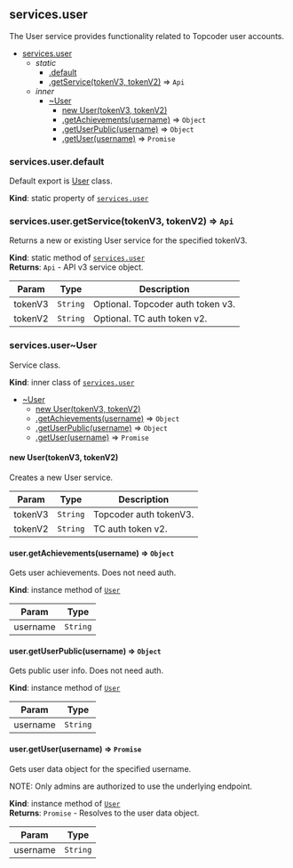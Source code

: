 <a name="module_services.user"></a>

## services.user
The User service provides functionality related to Topcoder user
 accounts.


* [services.user](#module_services.user)
    * _static_
        * [.default](#module_services.user.default)
        * [.getService(tokenV3, tokenV2)](#module_services.user.getService) ⇒ <code>Api</code>
    * _inner_
        * [~User](#module_services.user..User)
            * [new User(tokenV3, tokenV2)](#new_module_services.user..User_new)
            * [.getAchievements(username)](#module_services.user..User+getAchievements) ⇒ <code>Object</code>
            * [.getUserPublic(username)](#module_services.user..User+getUserPublic) ⇒ <code>Object</code>
            * [.getUser(username)](#module_services.user..User+getUser) ⇒ <code>Promise</code>

<a name="module_services.user.default"></a>

### services.user.default
Default export is [User](#module_services.user..User) class.

**Kind**: static property of [<code>services.user</code>](#module_services.user)  
<a name="module_services.user.getService"></a>

### services.user.getService(tokenV3, tokenV2) ⇒ <code>Api</code>
Returns a new or existing User service for the specified tokenV3.

**Kind**: static method of [<code>services.user</code>](#module_services.user)  
**Returns**: <code>Api</code> - API v3 service object.  

| Param | Type | Description |
| --- | --- | --- |
| tokenV3 | <code>String</code> | Optional. Topcoder auth token v3. |
| tokenV2 | <code>String</code> | Optional. TC auth token v2. |

<a name="module_services.user..User"></a>

### services.user~User
Service class.

**Kind**: inner class of [<code>services.user</code>](#module_services.user)  

* [~User](#module_services.user..User)
    * [new User(tokenV3, tokenV2)](#new_module_services.user..User_new)
    * [.getAchievements(username)](#module_services.user..User+getAchievements) ⇒ <code>Object</code>
    * [.getUserPublic(username)](#module_services.user..User+getUserPublic) ⇒ <code>Object</code>
    * [.getUser(username)](#module_services.user..User+getUser) ⇒ <code>Promise</code>

<a name="new_module_services.user..User_new"></a>

#### new User(tokenV3, tokenV2)
Creates a new User service.


| Param | Type | Description |
| --- | --- | --- |
| tokenV3 | <code>String</code> | Topcoder auth tokenV3. |
| tokenV2 | <code>String</code> | TC auth token v2. |

<a name="module_services.user..User+getAchievements"></a>

#### user.getAchievements(username) ⇒ <code>Object</code>
Gets user achievements. Does not need auth.

**Kind**: instance method of [<code>User</code>](#module_services.user..User)  

| Param | Type |
| --- | --- |
| username | <code>String</code> | 

<a name="module_services.user..User+getUserPublic"></a>

#### user.getUserPublic(username) ⇒ <code>Object</code>
Gets public user info. Does not need auth.

**Kind**: instance method of [<code>User</code>](#module_services.user..User)  

| Param | Type |
| --- | --- |
| username | <code>String</code> | 

<a name="module_services.user..User+getUser"></a>

#### user.getUser(username) ⇒ <code>Promise</code>
Gets user data object for the specified username.

NOTE: Only admins are authorized to use the underlying endpoint.

**Kind**: instance method of [<code>User</code>](#module_services.user..User)  
**Returns**: <code>Promise</code> - Resolves to the user data object.  

| Param | Type |
| --- | --- |
| username | <code>String</code> | 

